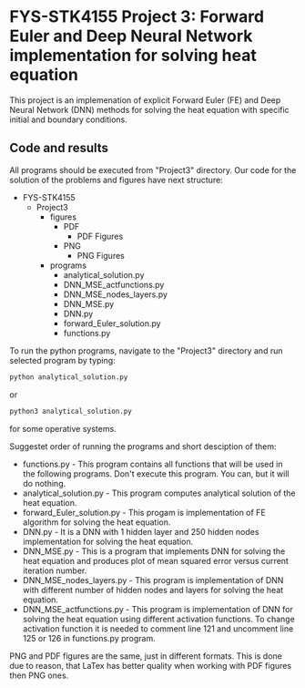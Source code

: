 # FYS-STK4155 Project 3: Forward Euler and Deep Neural Network implementation for solving heat equation

This project is an implemenation of explicit Forward Euler (FE) and Deep Neural Network (DNN) methods for solving the heat equation with specific initial and boundary conditions.

## Code and results
All programs should be executed from "Project3" directory.
Our code for the solution of the problems and figures have next structure:

- FYS-STK4155
    - Project3
        - figures
            - PDF
                - PDF Figures
            - PNG
                - PNG Figures
        - programs 
            - analytical_solution.py
            - DNN_MSE_actfunctions.py
            - DNN_MSE_nodes_layers.py
            - DNN_MSE.py
            - DNN.py
            - forward_Euler_solution.py
            - functions.py
            

To run the python programs, navigate to the "Project3" directory and run selected program by typing:
```bash
python analytical_solution.py
```
or 
```bash
python3 analytical_solution.py
```
for some operative systems.

Suggestet order of running the programs and short desciption of them:
- functions.py - This program contains all functions that will be used in the following programs. Don't execute this program. You can, but it will do nothing.
- analytical_solution.py - This program computes analytical solution of the heat equation.
- forward_Euler_solution.py - This progam is implementation of FE algorithm for solving the heat equation.
- DNN.py - It is a DNN with 1 hidden layer and 250 hidden nodes implementation for solving the heat equation.
- DNN_MSE.py - This is a program that implements DNN for solving the heat equation and produces plot of mean squared error versus current iteration number.
- DNN_MSE_nodes_layers.py - This program is implementation of DNN with different number of hidden nodes and layers for solving the heat equation.
- DNN_MSE_actfunctions.py - This program is implementation of DNN for solving the heat equation using different activation functions. To change activation function it is needed to comment line 121 and uncomment line 125 or 126 in functions.py program.

PNG and PDF figures are the same, just in different formats. This is done due to reason, that LaTex has better quality when working with PDF figures then PNG ones.